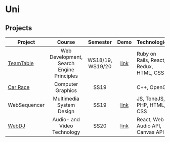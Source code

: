 # Uni

## Projects

| Project        | Course                             | Semester   | Demo | Technologies |
| -------------- |:----------------------------------:| :---------:| :----:| ----|
| [TeamTable](https://github.com/teamtable/) | Web Development, Search Engine Principles | WS18/19, WS19/20 | [link](http://teamtable.io/) | Ruby on Rails, React, Redux, HTML, CSS | 
| [Car Race](https://github.com/cg-htw/proof) | Computer Graphics | SS19 | |C++, OpenGL |
| WebSequencer   | Multimedia System Design | SS19 | [link](https://websequencer.herokuapp.com/) | JS, ToneJS, PHP, HTML, CSS |
| [WebDJ](https://github.com/janis-schanbacher/webdj)   | Audio- and Video Technology | SS20 | [link](http://webdj.herokuapp.com/) | React, Web Audio API, Canvas API |
